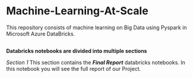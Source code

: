 # Machine-Learning-At-Scale
This repository consists of machine learning on Big Data using Pyspark in Microsoft Azure DataBricks. 

##
**Databricks notebooks are divided into multiple sections**

*Section 1*
This section contains the ***Final Report*** databricks notebooks. In this notebook you will see the full report of our Project. 
